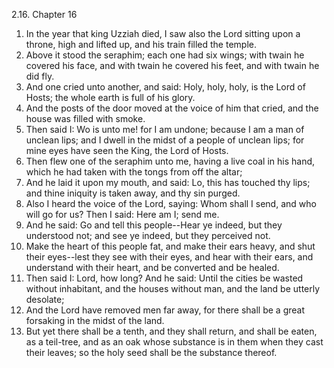 2.16. Chapter 16
1. In the year that king Uzziah died, I saw also the Lord sitting upon a throne, high and lifted up, and his train filled the temple.
2. Above it stood the seraphim; each one had six wings; with twain he covered his face, and with twain he covered his feet, and with twain he did fly.
3. And one cried unto another, and said: Holy, holy, holy, is the Lord of Hosts; the whole earth is full of his glory.
4. And the posts of the door moved at the voice of him that cried, and the house was filled with smoke.
5. Then said I: Wo is unto me! for I am undone; because I am a man of unclean lips; and I dwell in the midst of a people of unclean lips; for mine eyes have seen the King, the Lord of Hosts.
6. Then flew one of the seraphim unto me, having a live coal in his hand, which he had taken with the tongs from off the altar;
7. And he laid it upon my mouth, and said: Lo, this has touched thy lips; and thine iniquity is taken away, and thy sin purged.
8. Also I heard the voice of the Lord, saying: Whom shall I send, and who will go for us? Then I said: Here am I; send me.
9. And he said: Go and tell this people--Hear ye indeed, but they understood not; and see ye indeed, but they perceived not.
10. Make the heart of this people fat, and make their ears heavy, and shut their eyes--lest they see with their eyes, and hear with their ears, and understand with their heart, and be converted and be healed.
11. Then said I: Lord, how long? And he said: Until the cities be wasted without inhabitant, and the houses without man, and the land be utterly desolate;
12. And the Lord have removed men far away, for there shall be a great forsaking in the midst of the land.
13. But yet there shall be a tenth, and they shall return, and shall be eaten, as a teil-tree, and as an oak whose substance is in them when they cast their leaves; so the holy seed shall be the substance thereof.

